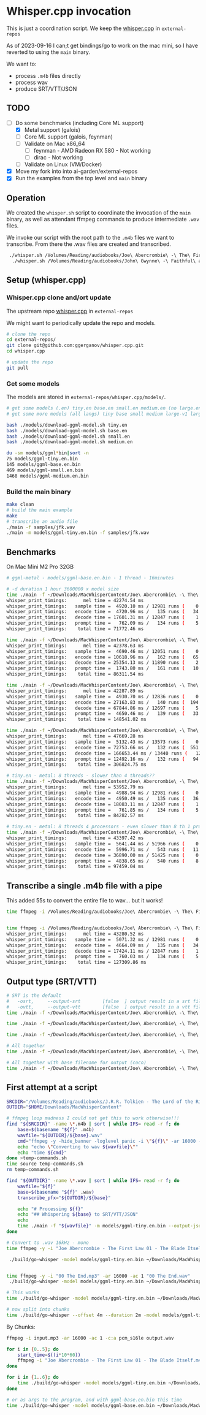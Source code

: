 # Whisper.cpp invocation

This is just a coordination script.
We keep the [whisper.cpp](https://github.com/daneroo/whisper.cpp/tree/master) in `external-repos`

As of 2023-09-16 I can;t get bindings/go to work on the mac mini,
so I have reverted to using the `main` binary.

We want to:

- process `.m4b` files directly
- process wav
- produce SRT/VTT/JSON

## TODO

- [ ] Do some benchmarks (including Core ML support)
  - [x] Metal support (galois)
  - [ ] Core ML support (galois, feynman)
  - [ ] Validate on Mac x86_64
    - [ ] feynman - AMD Radeon RX 580 - Not working
    - [ ] dirac - Not working
  - [ ] Validate on Linux (VM/Docker)
- [x] Move my fork into into ai-garden/external-repos
- [x] Run the examples from the top level and `main` binary

## Operation

We created the `whisper.sh` script to coordinate the invocation of the `main` binary,
as well as attendant ffmpeg commands to produce intermediate `.wav` files.

We invoke our script with the root path to the `.m4b` files we want to transcribe.
From there the .wav files are created and transcribed.

```bash
 ./whisper.sh /Volumes/Reading/audiobooks/Joe\ Abercrombie\ -\ The\ First\ Law/Joe\ Abercrombie\ -\ The\ First\ Law\ 01\ -\ The\ Blade\ Itself
  ./whisper.sh /Volumes/Reading/audiobooks/John\ Gwynne\ -\ Faithful\ and\ the\ Fallen/John\ Gwynne\ -\ Faithful\ and\ the\ Fallen\ 03\ -\ Ruin/
```

## Setup (whisper.cpp)

### Whisper.cpp clone and/ort update

The upstream repo [whisper.cpp](https://github.com/daneroo/whisper.cpp/tree/master) in `external-repos`

We might want to periodically update the repo and models.

```bash
# clone the repo
cd external-repos/
git clone git@github.com:ggerganov/whisper.cpp.git
cd whisper.cpp

# update the repo
git pull
```

### Get some models

The models are stored in `external-repos/whisper.cpp/models/`.

```bash
# get some models (.en) tiny.en base.en small.en medium.en (no large.en)
# get some more models (all langs) tiny base small medium large-v1 large

bash ./models/download-ggml-model.sh tiny.en
bash ./models/download-ggml-model.sh base.en
bash ./models/download-ggml-model.sh small.en
bash ./models/download-ggml-model.sh medium.en

du -sm models/ggml*bin|sort -n
75 models/ggml-tiny.en.bin
145 models/ggml-base.en.bin
469 models/ggml-small.en.bin
1468 models/ggml-medium.en.bin
```

### Build the main binary

```bash
make clean
# build the main example
make
# transcribe an audio file
./main -f samples/jfk.wav
./main -m models/ggml-tiny.en.bin -f samples/jfk.wav
```

## Benchmarks

On Mac Mini M2 Pro 32GB

```bash
# ggml-metal - models/ggml-base.en.bin - 1 thread - 16minutes

# -d duration 1 hour 3600000 x model size
time ./main -f ~/Downloads/MacWhisperContent/Joe\ Abercrombie\ -\ The\ First\ Law\ 01\ -\ The\ Blade\ Itself.wav -d 3600000 -m models/ggml-tiny.en.bin
whisper_print_timings:      mel time = 42274.54 ms
whisper_print_timings:   sample time =  4920.10 ms / 12981 runs (    0.38 ms per run)
whisper_print_timings:   encode time =  4720.96 ms /   135 runs (   34.97 ms per run)
whisper_print_timings:   decode time = 17601.31 ms / 12847 runs (    1.37 ms per run)
whisper_print_timings:   prompt time =   762.09 ms /   134 runs (    5.69 ms per run)
whisper_print_timings:    total time = 71772.46 ms

time ./main -f ~/Downloads/MacWhisperContent/Joe\ Abercrombie\ -\ The\ First\ Law\ 01\ -\ The\ Blade\ Itself.wav -d 3600000 -m models/ggml-base.en.bin
whisper_print_timings:      mel time = 42378.63 ms
whisper_print_timings:   sample time =  4690.46 ms / 12051 runs (    0.39 ms per run)
whisper_print_timings:   encode time = 10618.96 ms /   162 runs (   65.55 ms per run)
whisper_print_timings:   decode time = 25354.13 ms / 11890 runs (    2.13 ms per run)
whisper_print_timings:   prompt time =  1743.80 ms /   161 runs (   10.83 ms per run)
whisper_print_timings:    total time = 86311.54 ms

time ./main -f ~/Downloads/MacWhisperContent/Joe\ Abercrombie\ -\ The\ First\ Law\ 01\ -\ The\ Blade\ Itself.wav -d 3600000 -m models/ggml-small.en.bin
whisper_print_timings:      mel time = 42287.89 ms
whisper_print_timings:   sample time =  4930.70 ms / 12836 runs (    0.38 ms per run)
whisper_print_timings:   encode time = 27163.83 ms /   140 runs (  194.03 ms per run)
whisper_print_timings:   decode time = 67844.86 ms / 12697 runs (    5.34 ms per run)
whisper_print_timings:   prompt time =  4650.46 ms /   139 runs (   33.46 ms per run)
whisper_print_timings:    total time = 148541.02 ms

time ./main -f ~/Downloads/MacWhisperContent/Joe\ Abercrombie\ -\ The\ First\ Law\ 01\ -\ The\ Blade\ Itself.wav -d 3600000 -m models/ggml-medium.en.bin
whisper_print_timings:      mel time = 47669.28 ms
whisper_print_timings:   sample time =  5132.43 ms / 13573 runs (    0.38 ms per run)
whisper_print_timings:   encode time = 72753.66 ms /   132 runs (  551.16 ms per run)
whisper_print_timings:   decode time = 166653.44 ms / 13440 runs (   12.40 ms per run)
whisper_print_timings:   prompt time = 12492.16 ms /   132 runs (   94.64 ms per run)
whisper_print_timings:    total time = 306824.75 ms

# tiny.en - metal: 8 threads - slower than 4 threads??
time ./main -f ~/Downloads/MacWhisperContent/Joe\ Abercrombie\ -\ The\ First\ Law\ 01\ -\ The\ Blade\ Itself.wav -d 3600000 -m models/ggml-tiny.en.bin -t 8 -p 4
whisper_print_timings:      mel time = 53952.79 ms
whisper_print_timings:   sample time =  4988.94 ms / 12981 runs (    0.38 ms per run)
whisper_print_timings:   encode time =  4950.49 ms /   135 runs (   36.67 ms per run)
whisper_print_timings:   decode time = 18083.11 ms / 12847 runs (    1.41 ms per run)
whisper_print_timings:   prompt time =   761.85 ms /   134 runs (    5.69 ms per run)
whisper_print_timings:    total time = 84282.57 ms

# tiny.en - metal: 8 threads 4 processors - even slower than 8 th 1 proc
time ./main -f ~/Downloads/MacWhisperContent/Joe\ Abercrombie\ -\ The\ First\ Law\ 01\ -\ The\ Blade\ Itself.wav -d 3600000 -m models/ggml-tiny.en.bin -t 8 -p 4
whisper_print_timings:      mel time = 43397.42 ms
whisper_print_timings:   sample time =  5641.44 ms / 51966 runs (    0.11 ms per run)
whisper_print_timings:   encode time =  5996.71 ms /   543 runs (   11.04 ms per run)
whisper_print_timings:   decode time = 36890.00 ms / 51425 runs (    0.72 ms per run)
whisper_print_timings:   prompt time =  4838.65 ms /   540 runs (    8.96 ms per run)
whisper_print_timings:    total time = 97459.04 ms
```

## Transcribe a single .m4b file with a pipe

This added 55s to convert the entire file to wav... but it works!

```bash
time ffmpeg -i /Volumes/Reading/audiobooks/Joe\ Abercrombie\ -\ The\ First\ Law/Joe\ Abercrombie\ -\ The\ First\ Law\ 01\ -\ The\ Blade\ Itself/Joe\ Abercrombie\ -\ The\ First\ Law\ 01\ -\ The\ Blade\ Itself.m4b -ar 16000 -ac 1 -c:a pcm_s16le -f wav - | time ./main -f - -m models/ggml-tiny.en.bin


time ffmpeg -i /Volumes/Reading/audiobooks/Joe\ Abercrombie\ -\ The\ First\ Law/Joe\ Abercrombie\ -\ The\ First\ Law\ 01\ -\ The\ Blade\ Itself/Joe\ Abercrombie\ -\ The\ First\ Law\ 01\ -\ The\ Blade\ Itself.m4b -ar 16000 -ac 1 -c:a pcm_s16le -f wav - | ./main -f - -d 3600000 -m models/ggml-tiny.en.bin
whisper_print_timings:      mel time = 43280.52 ms
whisper_print_timings:   sample time =  5071.32 ms / 12981 runs (    0.39 ms per run)
whisper_print_timings:   encode time =  4664.09 ms /   135 runs (   34.55 ms per run)
whisper_print_timings:   decode time = 17424.11 ms / 12847 runs (    1.36 ms per run)
whisper_print_timings:   prompt time =   760.03 ms /   134 runs (    5.67 ms per run)
whisper_print_timings:    total time = 127309.86 ms
```

## Output type (SRT/VTT)

```bash
# SRT is the default
#   -osrt,     --output-srt        [false  ] output result in a srt file
#   -ovtt,     --output-vtt        [false  ] output result in a vtt file
time ./main -f ~/Downloads/MacWhisperContent/Joe\ Abercrombie\ -\ The\ First\ Law\ 01\ -\ The\ Blade\ Itself.wav -d 3600000 -m models/ggml-tiny.en.bin --output-srt

time ./main -f ~/Downloads/MacWhisperContent/Joe\ Abercrombie\ -\ The\ First\ Law\ 01\ -\ The\ Blade\ Itself.wav -d 60000 -m models/ggml-tiny.en.bin --output-vtt

time ./main -f ~/Downloads/MacWhisperContent/Joe\ Abercrombie\ -\ The\ First\ Law\ 01\ -\ The\ Blade\ Itself.wav -d 60000 -m models/ggml-tiny.en.bin --output-json

# All together
time ./main -f ~/Downloads/MacWhisperContent/Joe\ Abercrombie\ -\ The\ First\ Law\ 01\ -\ The\ Blade\ Itself.wav -d 60000 -m models/ggml-tiny.en.bin --output-json --output-srt --output-vtt

# All together with base filename for output (coco)
time ./main -f ~/Downloads/MacWhisperContent/Joe\ Abercrombie\ -\ The\ First\ Law\ 01\ -\ The\ Blade\ Itself.wav -d 60000 -m models/ggml-tiny.en.bin --output-json --output-srt --output-vtt -of coco
```

## First attempt at a script

```bash
SRCDIR="/Volumes/Reading/audiobooks/J.R.R. Tolkien - The Lord of the Rings - Andy Serkis"
OUTDIR="$HOME/Downloads/MacWhisperContent"

# ffmpeg loop madness I could not get this to work otherwise!!!
find "${SRCDIR}" -name \*.m4b | sort | while IFS= read -r f; do
    base=$(basename "${f}" .m4b)
    wavfile="${OUTDIR}/${base}.wav"
    cmd="ffmpeg -y -hide_banner -loglevel panic -i \"${f}\" -ar 16000 -ac 1 -c:a pcm_s16le \"${wavfile}\""
    echo "echo \"Converting to wav ${wavfile}\""
    echo "time ${cmd}"
done >temp-commands.sh
time source temp-commands.sh
rm temp-commands.sh

find "${OUTDIR}" -name \*.wav | sort | while IFS= read -r f; do
    wavfile="${f}"
    base=$(basename "${f}" .wav)
    transcribe_pfx="${OUTDIR}/${base}"

    echo "# Processing ${f}"
    echo "## Whispering ${base} to SRT/VTT/JSON"
    echo
    time ./main -f "${wavfile}" -m models/ggml-tiny.en.bin --output-json --output-srt --output-vtt -of "${transcribe_pfx}"
done

```

```bash
# Convert to .wav 16kHz - mono
time ffmpeg -y -i "Joe Abercrombie - The First Law 01 - The Blade Itself.m4b" -ar 16000 -ac 1 "Joe Abercrombie - The First Law 01 - The Blade Itself.wav"

 ./build/go-whisper -model models/ggml-tiny.en.bin ~/Downloads/MacWhisperContent/Joe\ Abercrombie\ -\ The\ First\ Law\ 01\ -\ The\ Blade\ Itself.wav


time ffmpeg -y -i "00 The End.mp3" -ar 16000 -ac 1 "00 The End.wav"
 ./build/go-whisper -model models/ggml-tiny.en.bin ~/Downloads/MacWhisperContent/Joe\ Abercrombie\ -\ The\ First\ Law\ 01\ -\ The\ Blade\ Itself.wav

# This works
time ./build/go-whisper -model models/ggml-tiny.en.bin ~/Downloads/MacWhisperContent/00\ The\ End.wav

# now split into chunks
time ./build/go-whisper --offset 4m --duration 2m -model models/ggml-tiny.en.bin ~/Downloads/MacWhisperContent/00\ The\ End.wav
```

By Chunks:

```bash
ffmpeg -i input.mp3 -ar 16000 -ac 1 -c:a pcm_s16le output.wav

for i in {0..5}; do
    start_time=$((i*10*60))
    ffmpeg -i "Joe Abercrombie - The First Law 01 - The Blade Itself.m4b" -ar 16000 -ac 1 -c:a pcm_s16le -ss $start_time -t 600 "Joe Abercrombie - The First Law 01 - The Blade Itself_part$(($i+1)).wav"
done

for i in {1..6}; do
    time ./build/go-whisper -model models/ggml-tiny.en.bin ~/Downloads/MacWhisperContent/Joe\ Abercrombie\ -\ The\ First\ Law\ 01\ -\ The\ Blade\ Itself_part${i}.wav
done

# or as args to the program, and with ggml-base.en.bin this time
time ./build/go-whisper -model models/ggml-base.en.bin ~/Downloads/MacWhisperContent/Joe\ Abercrombie\ -\ The\ First\ Law\ 01\ -\ The\ Blade\ Itself_part*.wav
```
